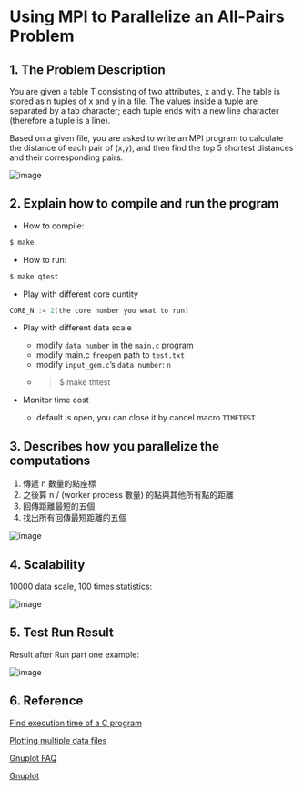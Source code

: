  # Using MPI to Parallelize an All-Pairs Problem
 
 ## 1. The Problem Description
 
  You are given a table T consisting of two attributes, x and y. The table is stored as n tuples of x and y in a file. The values inside a tuple are separated by a tab character; each tuple ends with a new line character (therefore a tuple is a line).

Based on a given file, you are asked to write an MPI program to calculate the distance of each pair of (x,y), and then find the top 5 shortest distances and their corresponding pairs.
 
 ![image](https://user-images.githubusercontent.com/30169115/176693018-f7990c9b-8fe4-4ad1-bd58-2601cc57a1cc.png)

 
## 2. Explain how to compile and run the program

- How to compile:

```c
$ make
```

- How to run:

```c
$ make qtest
```

- Play with different core quntity

```c
CORE_N := 2(the core number you wnat to run)
```

- Play with different data scale
  - modify `data number` in the `main.c` program
  - modify main.c `freope`n path to `test.txt`
  - modify `input_gem.c`’s `data number`: `n`
  - >$ make thtest

- Monitor time cost
  - default is open, you can close it by cancel macro `TIMETEST`

## 3. Describes how you parallelize the computations
 
1. 傳遞 n 數量的點座標
2. 之後算 n / (worker process 數量) 的點與其他所有點的距離
3. 回傳距離最短的五個
4. 找出所有回傳最短距離的五個
 
![image](https://user-images.githubusercontent.com/30169115/176693593-ab5ed11a-4957-4b73-bf2f-8116ec2b39ed.png)

 
## 4. Scalability

10000 data scale, 100 times statistics:

![image](https://user-images.githubusercontent.com/30169115/176693760-f9302eba-6b8e-427a-97b7-ee0efcb417a5.png)

 
## 5. Test Run Result
 
  Result after Run part one example: 
 
 ![image](https://user-images.githubusercontent.com/30169115/176694058-503152ce-1e14-49da-9eb4-a74e4c8bf324.png)

 
## 6. Reference
[Find execution time of a C program](https://www.techiedelight.com/find-execution-time-c-program/)

[Plotting multiple data files](https://riptutorial.com/gnuplot/example/27408/plotting-multiple-data-files)

[Gnuplot FAQ](http://www.gnuplot.info/faq/index.html#x1-190002.5)

[Gnuplot](https://hackmd.io/@jasonmatobo/Linux_Kernel_Note_2021/%2F%40jasonmatobo%2Fgnuplot)

